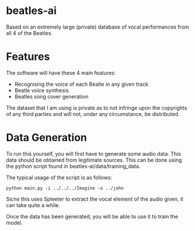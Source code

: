 # beatles-ai
Based on an extremely large (private) database of vocal performances from all 4 of the Beatles.

# Features
The software will have these 4 main features:
- Recognising the voice of each Beatle in any given track
- Beatle voice synthesis
- Beatles song cover generation

The dataset that I am using is private as to not infringe upon the copyrights of any third parties and will not, under any circumstance, be distributed.

# Data Generation
To run this yourself, you will first have to generate some audio data. This data should be obtained from legitimate sources. This can be done using the python script found in beatles-ai/data/training_data.

The typical usage of the script is as follows:

``` python main.py -i ../../../Imagine -o ../john ```

Sicne this uses Spleeter to extract the vocal element of the audio given, it can take quite a while.

Once the data has been generated, you will be able to use it to train the model.
